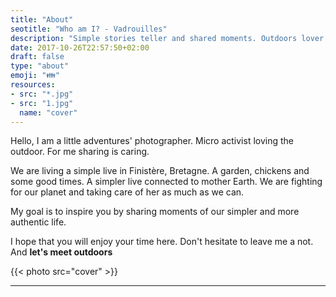 ```yaml
---
title: "About"
seotitle: "Who am I? - Vadrouilles"
description: "Simple stories teller and shared moments. Outdoors lover and micro activist"
date: 2017-10-26T22:57:50+02:00
draft: false
type: "about"
emoji: "👪"
resources:
- src: "*.jpg"
- src: "1.jpg"
  name: "cover"
---
```


Hello, I am a little adventures' photographer. Micro activist loving the outdoor. For me sharing is caring.

We are living a simple live in Finistère, Bretagne. A garden, chickens and some good times. A simpler live connected to mother Earth. We are fighting for our planet and taking care of her as much as we can.

My goal is to inspire you by sharing moments of our simpler and more authentic life.

I hope that you will enjoy your time here. Don't hesitate to leave me a not. And **let's meet outdoors**

{{< photo src="cover" >}}

<hr/>
